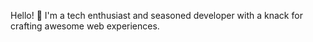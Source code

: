 Hello! 👋 I'm a tech enthusiast and seasoned developer with a knack for crafting awesome web experiences.

